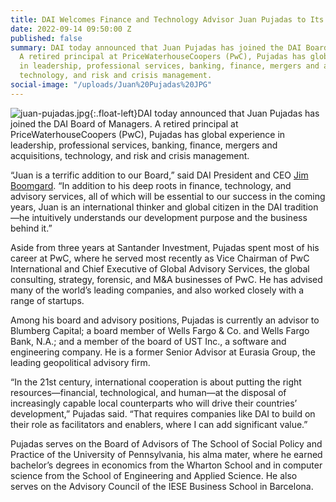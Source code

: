 ```yaml
---
title: DAI Welcomes Finance and Technology Advisor Juan Pujadas to Its Board
date: 2022-09-14 09:50:00 Z
published: false
summary: DAI today announced that Juan Pujadas has joined the DAI Board of Managers.
  A retired principal at PriceWaterhouseCoopers (PwC), Pujadas has global experience
  in leadership, professional services, banking, finance, mergers and acquisitions,
  technology, and risk and crisis management.
social-image: "/uploads/Juan%20Pujadas%20JPG"
---
```


![juan-pujadas.jpg](/uploads/juan-pujadas.jpg){:.float-left}DAI today announced that Juan Pujadas has joined the DAI Board of Managers. A retired principal at PriceWaterhouseCoopers (PwC), Pujadas has global experience in leadership, professional services, banking, finance, mergers and acquisitions, technology, and risk and crisis management.

“Juan is a terrific addition to our Board,” said DAI President and CEO [Jim Boomgard](https://www.dai.com/who-we-are/board/james-boomgard). “In addition to his deep roots in finance, technology, and advisory services, all of which will be essential to our success in the coming years, Juan is an international thinker and global citizen in the DAI tradition—he intuitively understands our development purpose and the business behind it.” 

Aside from three years at Santander Investment, Pujadas spent most of his career at PwC, where he served most recently as Vice Chairman of PwC International and Chief Executive of Global Advisory Services, the global consulting, strategy, forensic, and M&A businesses of PwC. He has advised many of the world’s leading companies, and also worked closely with a range of startups. 

Among his board and advisory positions, Pujadas is currently an advisor to Blumberg Capital; a board member of Wells Fargo & Co. and Wells Fargo Bank, N.A.; and a member of the board of UST Inc., a software and engineering company. He is a former Senior Advisor at Eurasia Group, the leading geopolitical advisory firm.

“In the 21st century, international cooperation is about putting the right resources—financial, technological, and human—at the disposal of increasingly capable local counterparts who will drive their countries’ development,” Pujadas said. “That requires companies like DAI to build on their role as facilitators and enablers, where I can add significant value.”

Pujadas serves on the Board of Advisors of The School of Social Policy and Practice of the University of Pennsylvania, his alma mater, where he earned bachelor’s degrees in economics from the Wharton School and in computer science from the School of Engineering and Applied Science. He also serves on the Advisory Council of the IESE Business School in Barcelona.